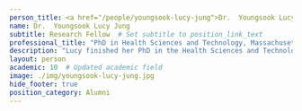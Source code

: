 ```yaml
---
person_title: <a href="/people/youngsook-lucy-jung">Dr.  Youngsook Lucy Jung</a>
name: Dr.  Youngsook Lucy Jung
subtitle: Research Fellow  # Set subtitle to position_link_text
professional_title: "PhD in Health Sciences and Technology, Massachusetts Institute of Technology, Postdoctoral Fellow (2010-2021), Division of Genetics and Genomics, Boston Children’s Hospital"
description: "Lucy finished her PhD in the Health Sciences and Technology division at MIT and worked on analysis of chromatin modifications related to theDrosophilamodENCODE project."
layout: person
academic: 10  # Updated academic field
image: ./img/youngsook-lucy-jung.jpg
hide_footer: true
position_category: Alumni
---
```

